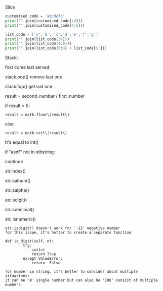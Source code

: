 Slice

```py
customised_code = 'abcdefg'
print("".join(customised_code[:4]))
print("".join(customised_code[4:6]))

list_code = ['a','b', 'c','d','e','f','g']
print("".join(list_code[:4]))
print("".join(list_code[4:6]))
print("".join(list_code[0:4] + list_code[5:]))
```

Stack:

first  come last served

stack.pop\(\) remove last one

stack.top\(\) get last one

result = second\_number / first\_number

if result &gt; 0:

```
result = math.floor\(result\)
```

else:

```
result = math.ceil\(result\)
```

It's equal to int\(\)

if "asdf" not in sthstring:

continue



str.index\(\)

str.isalnum\(\)

str.isalpha\(\)

atr.isdigit\(\)

str.isdecimal\(\)

str. isnumeric\(\)

```
str.isdigit() doesn't work for '-12' negative number
for this issue, it's better to create a separate function

def is_digit(self, n):
        try:
            int(n)
            return True
        except ValueError:
            return  False

for number in string, it's better to consider about multiple situations:
it can be '9' single number but can also be '100' consist of multiple numbers

```

 

